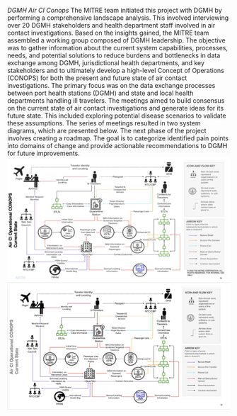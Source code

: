 *DGMH Air CI Conops*
The MITRE team initiated this project with DGMH by performing a comprehensive landscape analysis. This involved interviewing over 20 DGMH stakeholders and health department staff involved in air contact investigations. Based on the insights gained, the MITRE team assembled a working group composed of DGMH leadership. The objective was to gather information about the current system capabilities, processes, needs, and potential solutions to reduce burdens and bottlenecks in data exchange among DGMH, jurisdictional health departments, and key stakeholders and to ultimately develop a high-level Concept of Operations (CONOPS) for both the present and future state of air contact investigations. The primary focus was on the data exchange processes between port health stations (DGMH) and state and local health departments handling ill travelers. The meetings aimed to build consensus on the current state of air contact investigations and generate ideas for its future state. This included exploring potential disease scenarios to validate these assumptions. The series of meetings resulted in two system diagrams, which are presented below. The next phase of the project involves creating a roadmap. The goal is to categorize identified pain points into domains of change and provide actionable recommendations to DGMH for future improvements.
![Alt text](<Screenshot 2024-01-11 at 3.31.24 PM.png>)
![Alt text](<Screenshot 2024-01-11 at 3.31.31 PM.png>)
